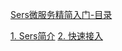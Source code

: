 [Sers微服务精简入门-目录](/sers/92 "解析Sers微服务-目录")


[1. Sers简介](/sers/sers初识/96 "01. Sers简介")
[2. 快速接入](/sers/sers初识/98 "02. 性能数据")
 
